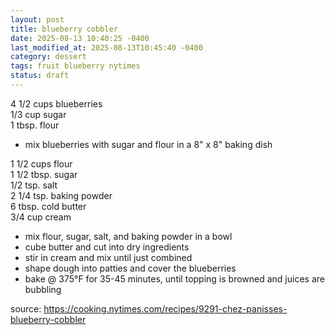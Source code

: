 ```yaml
---
layout: post
title: blueberry cobbler
date: 2025-08-13 10:40:25 -0400
last_modified_at: 2025-08-13T10:45:40 -0400
category: dessert
tags: fruit blueberry nytimes
status: draft
---
```


4 1/2 cups blueberries  
1/3 cup sugar  
1 tbsp. flour  
* mix blueberries with sugar and flour in a 8" x 8" baking dish

1 1/2 cups flour  
1 1/2 tbsp. sugar  
1/2 tsp. salt  
2 1/4 tsp. baking powder  
6 tbsp. cold butter  
3/4 cup cream  
* mix flour, sugar, salt, and baking powder in a bowl
* cube butter and cut into dry ingredients
* stir in cream and mix until just combined
* shape dough into patties and cover the blueberries
* bake @ 375°F for 35-45 minutes, until topping is browned and juices are bubbling

source: <https://cooking.nytimes.com/recipes/9291-chez-panisses-blueberry-cobbler>
